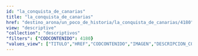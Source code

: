 ```yaml
---
id: "la_conquista_de_canarias"
title: "la_conquista_de_canarias"
href: "destino_arona/un_poco_de_historia/la_conquista_de_canarias/4180"
view: "descriptive"
"collection": "descriptivos"
"filters": {"CODCONTENIDO": 4180}
"values_view": ["TITULO","HREF","CODCONTENIDO","IMAGEN","DESCRIPCION_COMUN","TEXTO","RECURSOS","CONTENIDOS_RELACIONADOS"]
---
```

<app-tab-bar></app-tab-bar>
<app-paginator-browser >
    <div class="medium-6 columns" ng-class="{'end': $last}" ng-repeat="card in elements()">
        <app-card-standard item="card" prefix="node.href"></app-card-standard>
    </div>
</app-paginator-browser>

